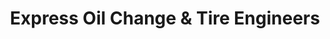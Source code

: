 ---
title: "Express Oil Change & Tire Engineers"
url: /fayetteville/express-oil-change-and-tire-engineers/
shop: tyres
---